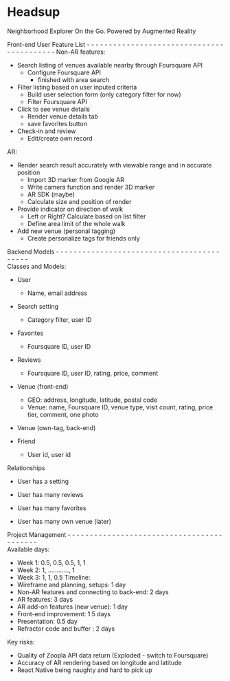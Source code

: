 # Headsup
Neighborhood Explorer On the Go. Powered by Augmented Reality


Front-end User Feature List - - - - - - - - - - - - - - - - - - - - - - - - - - - - - - - - - - - - - - - - - -
Non-AR features:
* Search listing of venues available nearby through Foursquare API
    * Configure Foursquare API
      - finished with area search
* Filter listing based on user inputed criteria
    * Build user selection form (only category filter for now)
    * Filter Foursquare API
* Click to see venue details
    * Render venue details tab
    * save favorites button
* Check-in and review
    * Edit/create own record

AR:
* Render search result accurately with viewable range and in accurate position
    * Import 3D marker from Google AR
    * Write camera function and render 3D marker
    * AR SDK (maybe)
    * Calculate size and position of render
* Provide indicator on direction of walk
    * Left or Right? Calculate based on list filter
    * Define area limit of the whole walk
* Add new venue (personal tagging)
    * Create personalize tags for friends only


Backend Models - - - - - - - - - - - - - - - - - - - - - - - - - - - - - - - - - - - - - - - - - -  
Classes and Models:
* User
    * Name,  email address
* Search setting
    * Category filter, user ID
* Favorites
    * Foursquare ID, user ID
* Reviews
    * Foursquare ID, user ID, rating, price, comment
* Venue (front-end)
    * GEO: address, longitude, latitude, postal code
    * Venue: name, Foursquare ID, venue type, visit count, rating, price tier, comment, one photo
* Venue (own-tag, back-end)

* Friend
    * User id, user id

Relationships
* User has a setting
* User has many reviews
* User has many favorites

* User has many own venue (later)


Project Management  - - - - - - - - - - - - - - - - - - - - - - - - - - - - - - - - - - - - - - - - - -  
Available days:
* Week 1: 0.5, 0.5, 0.5, 1, 1
* Week 2: 1, ............, 1
* Week 3: 1, 1, 0.5
Timeline:
* Wireframe and planning, setups: 1 day
* Non-AR features and connecting to back-end: 2 days
* AR features: 3 days
* AR add-on features (new venue): 1 day
* Front-end improvement: 1.5 days
* Presentation: 0.5 day
* Refractor code and buffer : 2 days

Key risks:
* Quality of Zoopla API data return (Exploded - switch to Foursquare)
* Accuracy of AR rendering based on longitude and latitude
* React Native being naughty and hard to pick up
